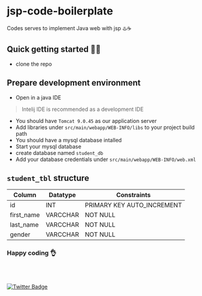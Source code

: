 # jsp-code-boilerplate
Codes serves to implement Java web with jsp ♨️☕

## Quick getting started 🚀🚀
- clone the repo

## Prepare development environment
- Open in a java IDE 
> Intelij IDE is recommended as a development IDE

- You should have ``Tomcat 9.0.45`` as our application server
- Add libraries under ``src/main/webapp/WEB-INFO/libs`` to your project build path
- You should have a mysql database intalled
- Start your mysql database
- create database named ``student_db``
- Add your database credentials under  ``src/main/webapp/WEB-INFO/web.xml``

## `student_tbl` structure



| Column        | Datatype      | Constraints                   |
| ------------- | ------------- |-------------------------------|
| id            | INT           | PRIMARY KEY AUTO_INCREMENT    |
| first_name    | VARCCHAR      | NOT NULL                      |
| last_name     | VARCCHAR      | NOT NULL                      |
| gender        | VARCCHAR      | NOT NULL                      |


<h3>Happy coding 👌</h3>
<br><br>

[![Twitter Badge](https://img.shields.io/badge/-@niyogitare-1ca0f1?style=flat&labelColor=1ca0f1&logo=twitter&logoColor=white&link=https://twitter.com/niyogitare)](https://twitter.com/niyogitare)

